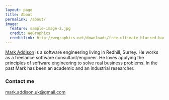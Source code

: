 ```yaml
---
layout: page
title: About
permalink: /about/
image:
  feature: sample-image-2.jpg
  credit: WeGraphics
  creditlink: http://wegraphics.net/downloads/free-ultimate-blurred-background-pack/
---
```


[Mark Addison](http://www.markaddison.net) is a software engineering living in Redhill, Surrey. He works as a freelance software consultant/engineer. He loves applying the principles of software engineering to solve real business problems. In the past Mark has been an academic and an industrial researcher.

### Contact me

[mark.addison.uk@gmail.com](mailto:mark.addison.uk@gmail.com)
